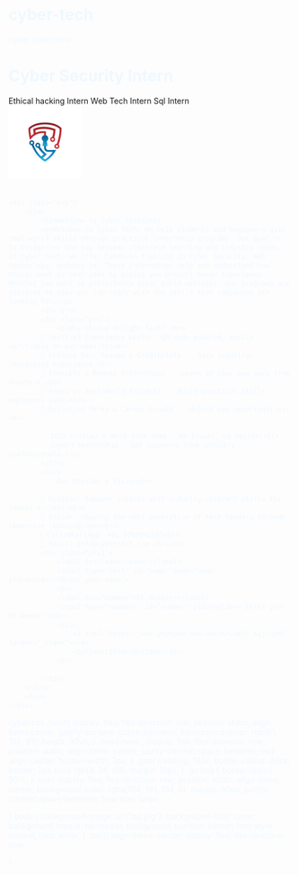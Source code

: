 # cyber-tech
cyber 
cyber.html
<!DOCTYPE html>
<html lang="en">
<head>
    <meta charset="UTF-8">
    <meta name="viewport" content="width=device-width, initial-scale=1.0">
    <title>cyber security intern</title>
    <link rel="stylesheet" href="cyber.css">
</head>
<body style="color: aliceblue;">
    <div class="head">
        <div>
            <h1><class="head-one">Cyber Security Intern</h1>
        </div>
        <div class="head-two">
            <a class="gap">Ethical hacking Intern</a>
            <a class="gap">Web Tech Intern</a>
            <a class="gap">Sql Intern</a>
            <div class="go"><img src="logo.jpg" alt="logo" width="130px" height="130px"></div>
        </div>
    </div><br>



    <div class="exp">
        <div>
            <h2>Welcome to Cyber Tech</h2>
            <p>Welcome to Cyber Tech. We help students and beginners gain real-world skills through practical internship programs. Our goal is to bridge<br> the gap between classroom learning and industry needs. At Cyber Tech, we offer hands-on training in Cyber Security, Web technology, and<br> Sql These internships help you understand how things work in real jobs by giving you project-based experience. Whether you want to protect<br> data, build websites, our programs are designed to make you job-ready with the skills that companies are looking for.</p>
            <div-pro>
            <div class="pro">
                <p>Why Choose Inlighn Tech? <br>
            🔹 Verified Experience Letter -QR code-enabled, easily verifiable on our website!<br>
            🔹 Enhance Your Resume & Credibility  - Gain industry-recognized experience.<br>
            🔹 Flexible & Remote Internships  - Learn at your own pace from anywhere.<br>
            🔹 Hands-on Real-World Projects  - Build practical skills employers seek.<br>
            🔹 Exclusive Perks & Career Growth  - Unlock new opportunities!<br>

            ✅ 100% Virtual & Work-from-Home - No travel, no hassle!<br>
            ✅ Expert Mentorship - Get guidance from industry professionals.</p>
            </div>
            <div>
                Our Mission & Vision<br>

            🎯 Mission: Empower interns with industry-relevant skills for career success.<br>
            🌟 Vision: Shaping the next generation of tech leaders through immersive learning.<br><br>
            📞 Call/WhatsApp: +91 9368842663<br>
            📧 Email: info@cybertech.com <br><br>
            <div class="pro1">
                <label for="name">Name:</label>
                <input type="text" id="name" name="name" placeholder="Enter your name">
                <br>
                <label for="number">Ph.Number:</label>
                <input type="numbers" id="number" placeholder="Enter your Ph.Number"><br>
                <div>
                    <a href="https://www.youtube.com/watch?v=WjC_6ijcupM" target="_blank"></a>
                    <button>LOGIN</button></div>
                <br>
                
            </div>
        </div>
        <div>
    </div>
    
</body>
</html>

cyber.css
.head{
    display: flex;
    flex-direction: row;
    position: static;
    align-items:center;
    justify-content: space-between;
    background-color: rgb(61, 102, 61);
   height: 30vh;
}
.head-two{
    ;
    display: flex;
    flex-direction: row;
    position: static;
    align-items: center;
    justify-content:space-between;
    text-align: center;
    border-width: 3px;
}
.gap{
    padding: 18px;
    border-radius: 20px;
    border: 2px solid rgb(3, 34, 46);
    margin: 10px;
}
.go img {
  border-radius: 50%;
}
.exp{
    display: flex;
    flex-direction: row;
    position: static;
    align-items: center;
     background-color: rgba(104, 181, 104, 0);
     margin: 80px;
     justify-content:space-between;
     font-size: large;
    
}
body {
    background-image: url("bg.jpg"); 
    background-size: cover; 
    background-repeat: no-repeat; 
    background-position: center; 
    font-style: normal;
    font: white;
}
.pro1{
    align-items: center;
    display: flex;
    flex-direction: row;
    
    
}
